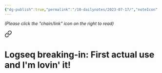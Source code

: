 ```yaml
---
{"dg-publish":true,"permalink":"/10-dailynotes/2023-07-17/","noteIcon":"2","created":"","updated":""}
---
```



*(Please click the "chain/link" icon on the right to read)*

<div class="transclusion internal-embed is-loaded"><a class="markdown-embed-link" href="/logseq/#44d18a" aria-label="Open link"><svg xmlns="http://www.w3.org/2000/svg" width="24" height="24" viewBox="0 0 24 24" fill="none" stroke="currentColor" stroke-width="2" stroke-linecap="round" stroke-linejoin="round" class="svg-icon lucide-link"><path d="M10 13a5 5 0 0 0 7.54.54l3-3a5 5 0 0 0-7.07-7.07l-1.72 1.71"></path><path d="M14 11a5 5 0 0 0-7.54-.54l-3 3a5 5 0 0 0 7.07 7.07l1.71-1.71"></path></svg></a><div class="markdown-embed">



# Logseq breaking-in: First actual use and I'm lovin' it!

</div></div>
